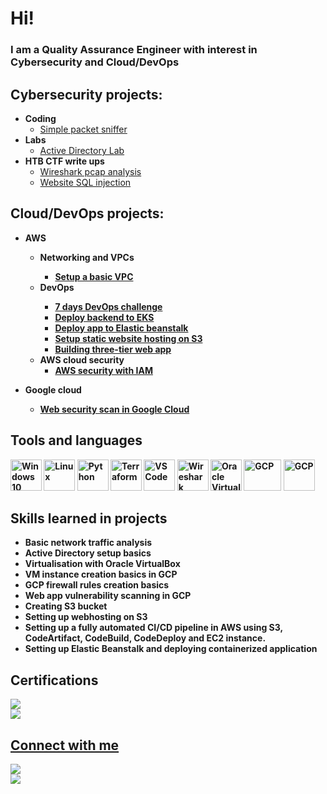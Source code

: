 <h1>Hi! <br/></h1>
<h3>I am a Quality Assurance Engineer with interest in Cybersecurity and Cloud/DevOps</h3> 
<h2>Cybersecurity projects:</h2>

- <b>Coding</b>
  - [Simple packet sniffer](https://github.com/lbrodziak/packet_sniffer)
- <b>Labs</b>
  - [Active Directory Lab](https://github.com/lbrodziak/ActiveDirectoryLab)
- <b>HTB CTF write ups</b>
  - [Wireshark pcap analysis](https://github.com/lbrodziak/wireshark_pcap_analysis)
  - [Website SQL injection](https://github.com/lbrodziak/sql_injection_tutorial_htb)
<h2>Cloud/DevOps projects:</h2>

- <b>AWS</b>
  - <b>Networking and VPCs<b>
     - [Setup a basic VPC](https://github.com/lbrodziak/aws-networking-vpc-basics/)
  - <b>DevOps<b>
     - [7 days DevOps challenge](https://github.com/lbrodziak/7-days-devops-challenge)
     - [Deploy backend to EKS](https://github.com/lbrodziak/aws-deploy-app-to-eks)
     - [Deploy app to Elastic beanstalk](https://github.com/lbrodziak/aws-deploy-app-elastic-beanstalk)
     - [Setup static website hosting on S3](https://github.com/lbrodziak/aws-s3-static-website-hosting)
     - [Building three-tier web app](https://github.com/lbrodziak/aws-three-tier-architecture)
  - <b> AWS cloud security</b>
     - [AWS security with IAM](https://github.com/lbrodziak/aws-security-with-iam)

  
- <b>Google cloud</b>
  - [Web security scan in Google Cloud](https://github.com/lbrodziak/gcloud_web_security_scan)

<h2>Tools and languages</h2>
<p align="left"> <img src="https://upload.wikimedia.org/wikipedia/commons/8/87/Windows_logo_-_2021.svg" alt="Windows 10" width="50" height="50"/> 
<img src="https://upload.wikimedia.org/wikipedia/commons/3/35/Tux.svg" alt="Linux" width="50" height="50"/> <img src="https://upload.wikimedia.org/wikipedia/commons/c/c3/Python-logo-notext.svg" alt="Python" width="50" height="50"/> <img src="https://www.vectorlogo.zone/logos/terraformio/terraformio-icon.svg" alt="Terraform" width="50" height="50"/> <img src="https://upload.wikimedia.org/wikipedia/commons/9/9a/Visual_Studio_Code_1.35_icon.svg" alt="VS Code" width="50" height="50"/> <img src="https://upload.wikimedia.org/wikipedia/commons/d/df/Wireshark_icon.svg" alt="Wireshark" width="50" height="50"/> <img src="https://upload.wikimedia.org/wikipedia/commons/d/d5/Virtualbox_logo.png" alt="Oracle VirtualBox" width="50" height="50"/>
<img src="https://github.com/user-attachments/assets/92463d4a-7971-498c-8555-6bf46c6913aa" alt="GCP" width="60" height="50"/>
<img src="https://registry.npmmirror.com/@lobehub/icons-static-png/1.65.0/files/dark/aws-color.png" alt="GCP" width="50" height="50"/>
</p>


<h2>Skills learned in projects</h2>

- Basic network traffic analysis
- Active Directory setup basics
- Virtualisation with Oracle VirtualBox
- VM instance creation basics in GCP
- GCP firewall rules creation basics
- Web app vulnerability scanning in GCP
- Creating S3 bucket
- Setting up webhosting on S3
- Setting up a fully automated CI/CD pipeline in AWS using S3, CodeArtifact, CodeBuild, CodeDeploy and EC2 instance.
- Setting up Elastic Beanstalk and deploying containerized application


<h2>Certifications</h2>
<a href="https://coursera.org/share/055806cc4e6fbaa31deda674dec460fc"/><img src="https://img.shields.io/badge/-Google%20Cybersecurity%20Certificate-4285F4?&style=for-the-badge&logo=Google&logoColor=white" /><br>
<img src="https://img.shields.io/badge/-ISTQB%20Foundation-FF0000?&style=for-the-badge&logo=ISTQB&logoColor=white" />

<h2>Connect with me</h2>

<a href="https://www.linkedin.com/in/łukasz-brodziak-4b0408bb/"><img src="https://img.shields.io/badge/-LinkedIn-0072b1?&style=for-the-badge&logo=linkedin&logoColor=white" /></a><br>
<a href="https://lukesdevsecopsnotes.blogspot.com"><img src="https://img.shields.io/badge/-Blogger-FF5722?&style=for-the-badge&logo=Blogger&logoColor=white"/></a>

